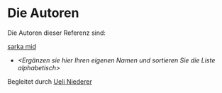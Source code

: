 # Die Autoren

Die Autoren dieser Referenz sind:

[sarka mid](misa.md)
* *<Ergänzen sie hier Ihren eigenen Namen und sortieren Sie die Liste alphabetisch>*

Begleitet durch [Ueli Niederer](niue.md)